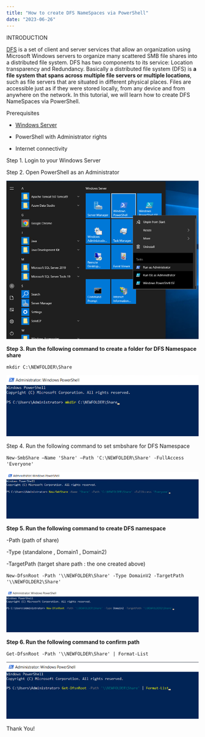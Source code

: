 ```yaml
---
title: "How to create DFS NameSpaces via PowerShell"
date: "2023-06-26"
---
```


INTRODUCTION

[DFS](https://en.wikipedia.org/wiki/Distributed_File_System_(Microsoft)) is a set of client and server services that allow an organization using Microsoft Windows servers to organize many scattered SMB file shares into a distributed file system. DFS has two components to its service: Location transparency and Redundancy. Basically a distributed file system (DFS) is **a file system that spans across multiple file servers or multiple locations**, such as file servers that are situated in different physical places. Files are accessible just as if they were stored locally, from any device and from anywhere on the network. In this tutorial, we will learn how to create DFS NameSpaces via PowerShell.

Prerequisites

- [Windows Server](https://utho.com/docs/tutorial/how-to-install-active-directory-domain-service-on-windows-server/?preview_id=11159&preview_nonce=171803715d&preview=true)

- PowerShell with Administrator rights

- Internet connectivity

Step 1. Login to your Windows Server

Step 2. Open PowerShell as an Administrator

![create DFS NameSpaces](images/Screenshot_11-28.png)

**Step 3. Run the following command to create a folder for DFS Namespace share**

```
mkdir C:\NEWFOLDER\Share
```

![create DFS NameSpaces](images/Screenshot_4-43.png)

Step 4. Run the following command to set smbshare for DFS Namespace

```
New-SmbShare –Name 'Share' –Path 'C:\NEWFOLDER\Share' -FullAccess 'Everyone'
```

![](images/Screenshot_5-33.png)

**Step 5. Run the following command to create DFS namespace**

\-Path (path of share)

\-Type (standalone , Domain1 , Domain2)

\-TargetPath (target share path : the one created above)

```
New-DfsnRoot -Path '\\NEWFOLDER\Share' -Type DomainV2 -TargetPath '\\NEWFOLDER2\Share'
```

![create DFS NameSpaces](images/Screenshot_6-34-1024x227.png)

**Step 6. Run the following command to confirm path**

```
Get-DfsnRoot -Path '\\NEWFOLDER\Share' | Format-List
```

![create DFS NameSpaces](images/Screenshot_7-30.png)

Thank You!
